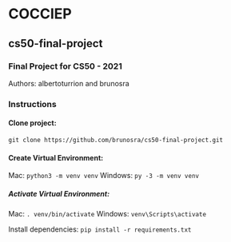 # COCCIEP
## cs50-final-project
### Final Project for CS50 - 2021

Authors: albertoturrion and brunosra
### Instructions
#### Clone project:
`git clone https://github.com/brunosra/cs50-final-project.git`

#### Create Virtual Environment:
Mac: `python3 -m venv venv`
Windows: `py -3 -m venv venv`

##### Activate Virtual Environment:
Mac: `. venv/bin/activate`
Windows: `venv\Scripts\activate`

Install dependencies:
`pip install -r requirements.txt`

